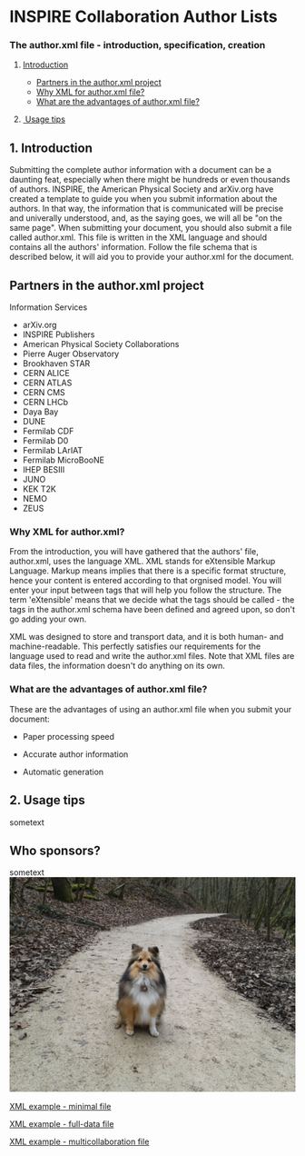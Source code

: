 # INSPIRE Collaboration Author Lists
### The author.xml file - introduction, specification, creation
1. [Introduction](#introduction)
    - [Partners in the author.xml project](#partners)
    + [Why XML for author.xml file?](#whyxml)
    - [What are the advantages of author.xml file?](#whatadvantages)

3. [ Usage tips](#usage)

<a name="introduction"></a>
## 1. Introduction
Submitting the complete author information with a document can be a daunting feat, especially when there might be hundreds or even thousands of authors. INSPIRE, the American Physical Society and arXiv.org have created a template to guide you when you submit information about the authors. In that way, the information that is communicated will be precise and univerally understood, and, as the saying goes, we will all be "on the same page". 
When submitting your document, you should also submit a file called author.xml. This file is written in the XML language and should contains all the authors' information. Follow the file schema that is described below, it will aid you to provide your author.xml for the document.

<a name="partners"></a>
## Partners in the author.xml project
Information Services
 - arXiv.org
 -  INSPIRE
Publishers
 - American Physical Society
Collaborations
 - Pierre Auger Observatory
 - Brookhaven STAR
 - CERN ALICE
 - CERN ATLAS
 - CERN CMS
 - CERN LHCb
 - Daya Bay
 - DUNE
 - Fermilab CDF
 - Fermilab D0
 - Fermilab LArIAT
 - Fermilab MicroBooNE
 - IHEP BESIII
 - JUNO
 - KEK T2K
 - NEMO
 - ZEUS

<a name="whyxml"></a>
### Why XML for author.xml?
From the introduction, you will have gathered that the authors' file, author.xml, uses the language XML. XML stands for eXtensible Markup Language. Markup means implies that there is a specific format structure, hence your content is entered according to that orgnised model. You will enter your input between tags that will help you follow the structure. The term 'eXtensible' means that we decide what the tags should be called - the tags in the author.xml schema have been defined and agreed upon, so don't go adding your own. 

XML was designed to store and transport data, and it is both human- and machine-readable. This perfectly satisfies our requirements for the language used to read and write the author.xml files. Note that XML files are data files, the information doesn't do anything on its own.

<a name="whatadvantages"></a>
### What are the advantages of author.xml file?
These are the advantages of using an author.xml file when you submit your document:
 - Paper processing speed

 - Accurate author information

 - Automatic generation



<a name="usage"></a>
## 2. Usage tips
sometext
<a name="sponsors"></a>
## Who sponsors?
sometext
![image](images/Angus-Satigny.jpg)

[XML example - minimal file](example-files/example-minimal.xml)

[XML example - full-data file](https://github.com/inspirehep/author.xml/blob/abchan-paragraph/example-files/example-fulldata.xml)

[XML example - multicollaboration file](https://raw.githubusercontent.com/inspirehep/author.xml/abchan-paragraph/example-files/example-multicollaboration.xml)
